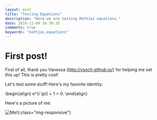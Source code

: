 ```yaml
---
layout: post
title: "Testing Equations"
description: "Here we are testing MathJax equations."
date: 2016-11-09 16:39:18
comments: true
keywords: "mathjax,equations"
---
```


# First post!

First of all, thank you Vanessa (http://vsoch.github.io/) for helping me set this up!
This is pretty cool!

Let's test some stuff! Here's my favorite identity:

<p>
\begin{align}
e^{i \pi} + 1 = 0.
\end{align}
<p>

Here's a picture of me:

![Me!](.assets/images/author.jpg){:class="img-responsive"}
